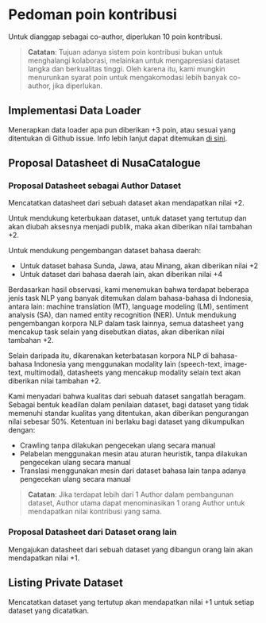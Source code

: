 # Pedoman poin kontribusi

Untuk dianggap sebagai co-author, diperlukan 10 poin kontribusi.

> **Catatan**: Tujuan adanya sistem poin kontribusi bukan untuk menghalangi kolaborasi, melainkan untuk mengapresiasi dataset langka dan berkualitas tinggi. 
Oleh karena itu, kami mungkin menurunkan syarat poin untuk mengakomodasi lebih banyak co-author, jika diperlukan.

## Implementasi Data Loader

Menerapkan data loader apa pun diberikan +3 poin, atau sesuai yang ditentukan di Github issue.
Info lebih lanjut dapat ditemukan [di sini](DATALOADER.md).

## Proposal Datasheet di NusaCatalogue

### Proposal Datasheet sebagai Author Dataset
Mencatatkan datasheet dari sebuah dataset akan mendapatkan nilai +2.

Untuk mendukung keterbukaan dataset, untuk dataset yang tertutup dan akan diubah aksesnya menjadi publik, maka akan diberikan nilai tambahan +2.

Untuk mendukung pengembangan dataset bahasa daerah:
- Untuk dataset bahasa Sunda, Jawa, atau Minang, akan diberikan nilai +2
- Untuk dataset dari bahasa daerah lain, akan diberikan nilai +4

Berdasarkan hasil observasi, kami menemukan bahwa terdapat beberapa jenis task NLP yang banyak ditemukan dalam bahasa-bahasa di Indonesia, antara lain: machine translation (MT), language modeling (LM), sentiment analysis (SA), dan named entity recognition (NER). Untuk mendukung pengembangan korpora NLP dalam task lainnya, semua datasheet yang mencakup task selain yang disebutkan diatas, akan diberikan nilai tambahan +2. 

Selain daripada itu, dikarenakan keterbatasan korpora NLP di bahasa-bahasa Indonesia yang menggunakan modality lain (speech-text, image-text, multimodal), datasheets yang mencakup modality selain text akan diberikan nilai tambahan +2. 

Kami menyadari bahwa kualitas dari sebuah dataset sangatlah beragam. Sebagai bentuk keadilan dalam penilaian dataset, bagi dataset yang tidak memenuhi standar kualitas yang ditentukan, akan diberikan pengurangan nilai sebesar 50%. Ketentuan ini berlaku bagi dataset yang dikumpulkan dengan:
- Crawling tanpa dilakukan pengecekan ulang secara manual
- Pelabelan menggunakan mesin atau aturan heuristik, tanpa dilakukan pengecekan ulang secara manual
- Translasi menggunakan mesin dari dataset bahasa lain tanpa adanya pengecekan ulang secara manual

> **Catatan**: Jika terdapat lebih dari 1 Author dalam pembangunan dataset, Author utama dapat menominasikan 1 orang Author untuk mendapatkan nilai kontribusi yang sama.

### Proposal Datasheet dari Dataset orang lain
Mengajukan datasheet dari sebuah dataset yang dibangun orang lain akan mendapatkan nilai +1.

## Listing Private Dataset
Mencatatkan dataset yang tertutup akan mendapatkan nilai +1 untuk setiap dataset yang dicatatkan.
